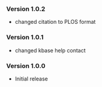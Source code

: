 ### Version 1.0.2
- changed citation to PLOS format

### Version 1.0.1
- changed kbase help contact

### Version 1.0.0
- Initial release

